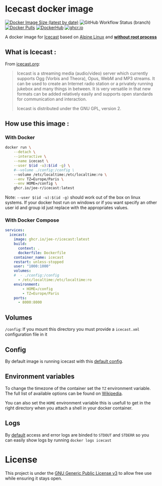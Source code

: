 # Icecast docker image

[![Docker Image Size (latest by date)](https://img.shields.io/docker/image-size/j33r/icecast?style=flat-square)](https://microbadger.com/images/j33r/icecast)
![GitHub Workflow Status (branch)](https://img.shields.io/github/actions/workflow/status/jee-r/docker-icecast/deploy.yaml?branch=main&style=flat-square)
[![Docker Pulls](https://img.shields.io/docker/pulls/j33r/icecast?style=flat-square)](https://hub.docker.com/r/j33r/icecast)
[![DockerHub](https://img.shields.io/badge/Dockerhub-j33r/icecast-%232496ED?logo=docker&style=flat-square)](https://hub.docker.com/r/j33r/icecast)
[![ghcr.io](https://img.shields.io/badge/ghrc%2Eio-jee%2D-r/icecast-%232496ED?logo=github&style=flat-square)](https://ghcr.io/jee-r/icecast)


A docker image for [Icecast](https://www.icecast.org) based on [Alpine Linux](https://alpinelinux.org) and **[without root process](https://docs.docker.com/develop/develop-images/dockerfile_best-practices/#user)**

## What is Icecast :

From [icecast.org](https://www.icecast.org/):

>   Icecast is a streaming media (audio/video) server which currently supports Ogg (Vorbis and Theora), Opus, WebM and MP3 streams.
>   It can be used to create an Internet radio station or a privately running jukebox and many things in between. It is very versatile in that new formats can be added relatively easily and supports open standards for communication and interaction.
>   
>   Icecast is distributed under the GNU GPL, version 2.

## How use this image :

### With Docker

```bash
docker run \
    --detach \
    --interactive \
    --name icecast \
    --user $(id -u):$(id -g) \
    #--volume ./config:/config \
    --volume /etc/localtime:/etc/localtime:ro \
    --env TZ=Europe/Paris \
    --env HOME=/config \
    ghcr.io/jee-r/icecast:latest
```

Note: `--user $(id -u):$(id -g)` should work out of the box on linux systems. If your docker host run on windows or if you want specify an other user id and group id just replace with the appropriates values.   

### With Docker Compose

```yaml
services:
  icecast:
    image: ghcr.io/jee-r/icecast:latest
    build:
      context: .
      dockerfile: Dockerfile
    container_name: icecast
    restart: unless-stopped
    user: "1000:1000"
    volumes:
    #  - ./config:/config
      - /etc/localtime:/etc/localtime:ro
    environment:
        - HOME=/config
        - TZ=Europe/Paris
    ports:
      - 8000:8000
```

## Volumes

`/config`: If you mount this directory you must provide a `icecast.xml` configuration file in it

## Config

By default image is running icecast with this [default config](rootfs/config/icecast.xml). 

## Environment variables

To change the timezone of the container set the `TZ` environment variable. The full list of available options can be found on [Wikipedia](https://en.wikipedia.org/wiki/List_of_tz_database_time_zones).

You can also set the `HOME` environment variable this is usefull to get in the right directory when you attach a shell in your docker container.

## Logs

By [default](rootfs/config/icecast.xml) access and error logs are binded to `STDOUT` and `STDERR` so you can easily show logs by running `docker logs icecast`

# License

This project is under the [GNU Generic Public License v3](LICENSE) to allow free use while ensuring it stays open.

